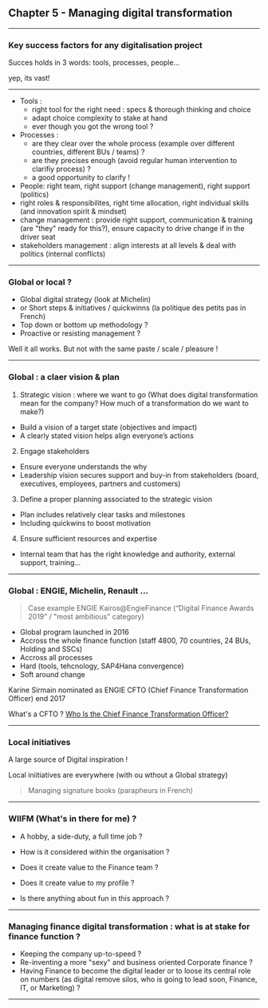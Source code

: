 ## Chapter 5 - Managing digital transformation

----

### Key success factors for any digitalisation project

Succes holds in 3 words: tools, processes, people…   

yep, its vast!

----

- Tools : 
  - right tool for the right need : specs & thorough thinking and choice
  - adapt choice complexity to stake at hand
  - ever though you got the wrong tool ? 
- Processes : 
  - are they clear over the whole process (example over different countries, different BUs / teams) ?
  - are they precises enough (avoid regular human intervention to clarifiy process) ? 
  - a good opportunity to clarify !
- People: right team, right support (change management), right support (politics)
 - right roles & responsibilites, right time allocation, right individual skills (and innovation spirit & mindset)
 - change management : provide right support, communication & training (are "they" ready for this?), ensure capacity to drive change if in the driver seat
 - stakeholders management : align interests at all levels & deal with politics (internal conflicts) 

----

### Global or local ?  

- Global digital strategy (look at Michelin) 
- or Short steps & initiatives / quickwinns (la politique des petits pas in French) 
- Top down or bottom up methodology ?
- Proactive or resisting management ?

Well it all works. But not with the same paste / scale / pleasure !

----
### Global : a claer vision & plan

1. Strategic vision : where we want to go 
(What does digital transformation mean for the company? How much of a transformation do we want to make?)
- Build a vision of a target state (objectives and impact)
- A clearly stated vision helps align everyone’s actions

2. Engage stakeholders
- Ensure everyone understands the why
- Leadership vision secures support and buy-in from stakeholders (board, executives, employees, partners and customers)

3. Define a proper planning associated to the strategic vision
- Plan includes relatively clear tasks and milestones
- Including quickwins to boost motivation 

4. Ensure sufficient resources and expertise
- Internal team that has the right knowledge and authority, external support, training…

----

### Global : ENGIE, Michelin, Renault ...

> Case example ENGIE Kairos@EngieFinance (“Digital Finance Awards 2019” / "most ambitious" category)
- Global program launched in 2016
- Accross the whole finance function (staff 4800, 70 countries, 24 BUs, Holding and SSCs)
- Accross all processes
- Hard (tools, tehcnology, SAP4Hana convergence)
- Soft around change

Karine Sirmain nominated as ENGIE CFTO (Chief Finance Transformation Officer) end 2017

What's a CFTO ? [Who Is the Chief Finance Transformation Officer?](https://www.americanexpress.com/en-au/business/trends-and-insights/articles/who-is-the-chief-finance-transformation-officer/)

----

### Local initiatives

A large source of Digital inspiration !

Local iniitiatives are everywhere (with ou wthout a Global strategy) 

> Managing signature books (parapheurs in French) 

----

### WIIFM (What's in there for me) ? 

- A hobby, a side-duty, a full time job ?

- How is it considered within the organisation ?
- Does it create value to the Finance team ?

- Does it create value to my profile ?
- Is there anything about fun in this approach ?

----

### Managing finance digital transformation : what is at stake for finance function ? 

- Keeping the company up-to-speed ?
- Re-inventing a more "sexy" and business oriented Corporate finance ? 
- Having Finance to become the digital leader or to loose its central role on numbers (as digital remove silos, who is going to lead soon, Finance, IT, or Marketing) ?

----
